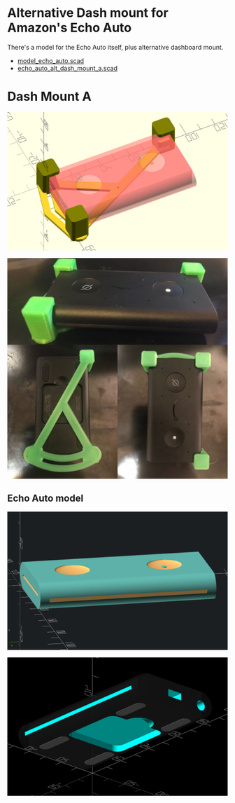 Alternative Dash mount for Amazon's Echo Auto
=============================================

There's a model for the Echo Auto itself, plus alternative dashboard mount.

-	[model_echo_auto.scad](model_echo_auto.scad)
-	[echo_auto_alt_dash_mount_a.scad](echo_auto_alt_dash_mount_a.scad)

Dash Mount A
============

![openscad dash mount a](echo_auto_alt_dash_mount_a_scad.png)

![dash mount a](echo_auto_alt_dash_mount_a_sm1.jpg)

Echo Auto model
---------------

![top side](model_echo_auto.png)

![under side](model_echo_auto__underside.png)
